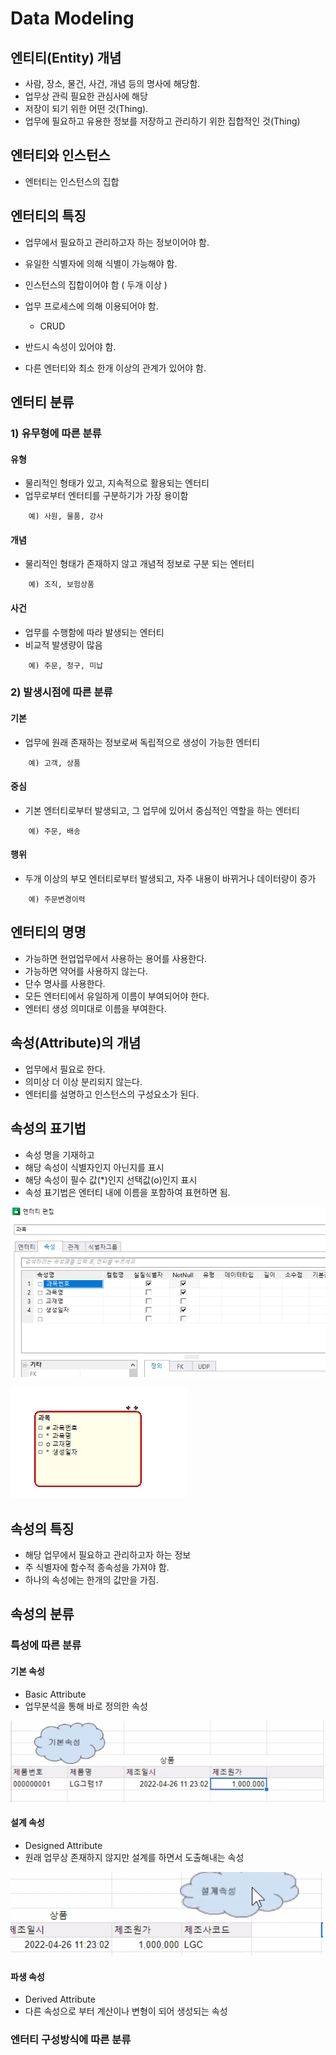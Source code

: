 Data Modeling
============


## 엔티티(Entity) 개념

* 사람, 장소, 물건, 사건, 개념 등의 명사에 해당함.
* 업무상 관릭 필요한 관심사에 해당
* 저장이 되기 위한 어떤 것(Thing).
* 업무에 필요하고 유용한 정보를 저장하고 관리하기 위한 집합적인 것(Thing)

## 엔터티와 인스턴스

* 엔터티는 인스턴스의 집합

## 엔터티의 특징

* 업무에서 필요하고 관리하고자 하는 정보이어야 함.
* 유일한 식별자에 의해 식별이 가능해야 함.
* 인스턴스의 집합이어야 함 ( 두개 이상 )
* 업무 프로세스에 의해 이용되어야 함.
    - CRUD 

* 반드시 속성이 있어야 함.
* 다른 엔터티와 최소 한개 이상의 관계가 있어야 함.

## 엔터티 분류

### 1) 유무형에 따른 분류

#### 유형 

* 물리적인 형태가 있고, 지속적으로 활용되는 엔터티
* 업무로부터 엔터티를 구분하기가 가장 용이함

```
    예) 사원, 물품, 강사
```

#### 개념

* 물리적인 형태가 존재하지 않고 개념적 정보로 구분 되는 엔터티

``` 
    예) 조직, 보험상품 
```

#### 사건

* 업무를 수행함에 따라 발생되는 엔터티
* 비교적 발생량이 많음

```
    예) 주문, 청구, 미납
```

### 2) 발생시점에 따른 분류

#### 기본

* 업무에 원래 존재하는 정보로써 독립적으로 생성이 가능한 엔터티

```
    예) 고객, 상품
```

#### 중심

* 기본 엔터티로부터 발생되고, 그 업무에 있어서 중심적인 역할을 하는 엔터티

```
    예) 주문, 배송
```

#### 행위

* 두개 이상의 부모 엔터티로부터 발생되고, 자주 내용이 바뀌거나 데이터량이 증가

```
    예) 주문변경이력 
```

## 엔터티의 명명

* 가능하면 현업업무에서 사용하는 용어를 사용한다.
* 가능하면 약어를 사용하지 않는다.
* 단수 명사를 사용한다.
* 모든 엔터티에서 유일하게 이름이 부여되어야 한다.
* 엔터티 생성 의미대로 이름을 부여한다.

## 속성(Attribute)의 개념

* 업무에서 필요로 한다.
* 의미상 더 이상 분리되지 않는다.
* 엔터티를 설명하고 인스턴스의 구성요소가 된다.

## 속성의 표기법

* 속성 명을 기재하고
* 해당 속성이 식별자인지 아닌지를 표시
* 해당 속성이 필수 값(*)인지 선택값(o)인지 표시
* 속성 표기법은 엔터티 내에 이름을 포함하여 표현하면 됨.

![alt](/assets/images/post/Database/sql/52.png)

![alt](/assets/images/post/Database/sql/53.png)

## 속성의 특징

* 해당 업무에서 필요하고 관리하고자 하는 정보
* 주 식별자에 함수적 종속성을 가져야 함.
* 하나의 속성에는 한개의 값만을 가짐.

## 속성의 분류 

### 특성에 따른 분류

#### 기본 속성

* Basic Attribute
* 업무분석을 통해 바로 정의한 속성 

![alt](/assets/images/post/Database/sql/54.png)


#### 설계 속성

* Designed Attribute
* 원래 업무상 존재하지 않지만 설계를 하면서 도출해내는 속성

![alt](/assets/images/post/Database/sql/55.png)

#### 파생 속성

* Derived Attribute
* 다른 속성으로 부터 계산이나 변형이 되어 생성되는 속성

### 엔터티 구성방식에 따른 분류

